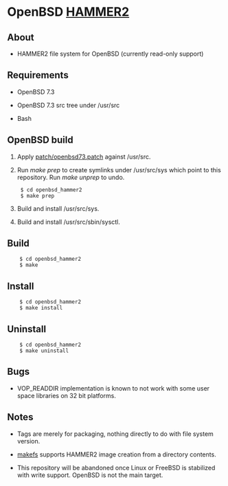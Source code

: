 OpenBSD [HAMMER2](https://gitweb.dragonflybsd.org/dragonfly.git/blob/HEAD:/sys/vfs/hammer2/DESIGN)
========

## About

+ HAMMER2 file system for OpenBSD (currently read-only support)

## Requirements

+ OpenBSD 7.3

+ OpenBSD 7.3 src tree under /usr/src

+ Bash

## OpenBSD build

1. Apply [patch/openbsd73.patch](patch/openbsd73.patch) against /usr/src.

2. Run *make prep* to create symlinks under /usr/src/sys which point to this repository. Run *make unprep* to undo.

        $ cd openbsd_hammer2
        $ make prep

3. Build and install /usr/src/sys.

4. Build and install /usr/src/sbin/sysctl.

## Build

        $ cd openbsd_hammer2
        $ make

## Install

        $ cd openbsd_hammer2
        $ make install

## Uninstall

        $ cd openbsd_hammer2
        $ make uninstall

## Bugs

+ VOP_READDIR implementation is known to not work with some user space libraries on 32 bit platforms.

## Notes

+ Tags are merely for packaging, nothing directly to do with file system version.

+ [makefs](https://github.com/kusumi/makefs) supports HAMMER2 image creation from a directory contents.

+ This repository will be abandoned once Linux or FreeBSD is stabilized with write support. OpenBSD is not the main target.
